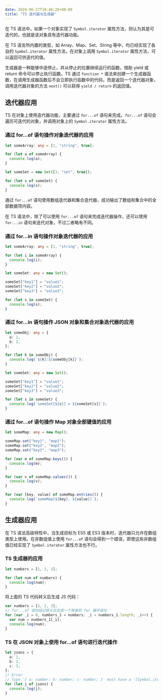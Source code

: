 ```yaml
---
date: 2024-06-27T10:46:28+08:00
title: "TS 迭代器与生成器"
---
```


在 TS 语法中，如果一个对象实现了 `Symbol.iterator` 属性方法，则认为其是可迭代的，也就是该对象具有迭代器功能。

在 TS 语言所内置的类型，如 Array、Map、Set、String 等中，均已经实现了各自的 `Symbol.iterator` 属性方法，在对象上调用 `Symbol.iterator` 属性方法，可以返回可供迭代的值。

生成器是一种能够中途停止，并从停止的位置继续运行的函数。借助 yield 或 return 命令可以停止执行函数。TS 通过 `function *` 语法来创建一个生成器函数，在调用生成器函数后不会立即执行函数中的代码，而是返回一个迭代器对象，调用迭代器对象的方法 `next()` 可以获得 `yield / return` 的返回值。

## 迭代器应用

TS 在对象上使用迭代器功能，主要通过 `for...of` 语句来完成。`for...of` 语句会遍历可迭代的对象，并调用对象上的 `Symbol.iterator` 属性方法。

### 通过 for...of 语句操作对象迭代器的应用

```ts
let someArray: any = [1, "string", true];

for (let a of someArray) {
  console.log(a);
}

let someSet = new Set([3, "set", true]);

for (let s of someSet) {
  console.log(s);
}
```

通过 `for...of` 语句使用数组迭代器和集合迭代器，成功输出了数组和集合中的全部数据项内容。

在 TS 语法中，除了可以使用 `for...of` 语句来完成迭代器操作，还可以使用 `for...in` 语句来迭代对象，不过二者略有不同。

### 通过 for...in 语句操作对象迭代器的应用

```ts
let someArray: any = [1, "string", true];

for (let i in someArray) {
  console.log(i);
}

let someSet: any = new Set();

someSet["key1"] = "value1";
someSet["key2"] = "value2";
someSet["key3"] = "value3";

for (let s in someSet) {
  console.log(s);
}
```

### 通过 for...in 语句操作 JSON 对象和集合对象迭代器的应用

```ts
let someObj: any = {
  a: 1,
  b: 2,
};

for (let k in someObj) {
  console.log(`${k}:${someObj[k]}`);
}

let someSet: any = new Set();

someSet["key1"] = "value1";
someSet["key2"] = "value2";
someSet["key3"] = "value3";

for (let s in someSet) {
  console.log(`someSet[${s}] = ${someSet[s]}`);
}
```

### 通过 for...of 语句操作 Map 对象全部键值的应用

```ts
let someMap: any = new Map();

someMap.set("key1", "map1");
someMap.set("key2", "map2");
someMap.set("key3", "map3");

for (var m of someMap.keys()) {
  console.log(m);
}

for (var v of someMap.values()) {
  console.log(v);
}

for (var [key, value] of someMap.entries()) {
  console.log(`someMap[${key}, ${value}]`);
}
```

## 生成器应用

在 TS 语法高级特性中，当生成目标为 ES5 或 ES3 版本时，迭代器只允许在数组类型上使用。在非数组值上使用 `for...of` 语句会得到一个错误，即使这些非数组值已经实现了 `Symbol.iterator` 属性方法也不行。

### TS 生成器的应用

```ts
let numbers = [1, 2, 3];

for (let num of numbers) {
  console.log(num);
}
```

将上面的 TS 代码转义后生成 JS 代码：

```js
var numbers = [1, 2, 3];
// for...of 语句经过转义后生成一个简单的 for 循环语句
for (var _i = 0, numbers_1 = numbers; _i < numbers_1.length; _i++) {
  var num = numbers_1[_i];
  console.log(num);
}
```

### TS 在 JSON 对象上使用 for...of 语句进行迭代操作

```ts
let jsons = {
  a: 1,
  b: 2,
  c: 3,
};
// Error
// Type '{ a: number; b: number; c: number; }' must have a '[Symbol.iterator]()' method that returns an iterator.
for (let j of jsons) {
  console.log(j);
}
```
